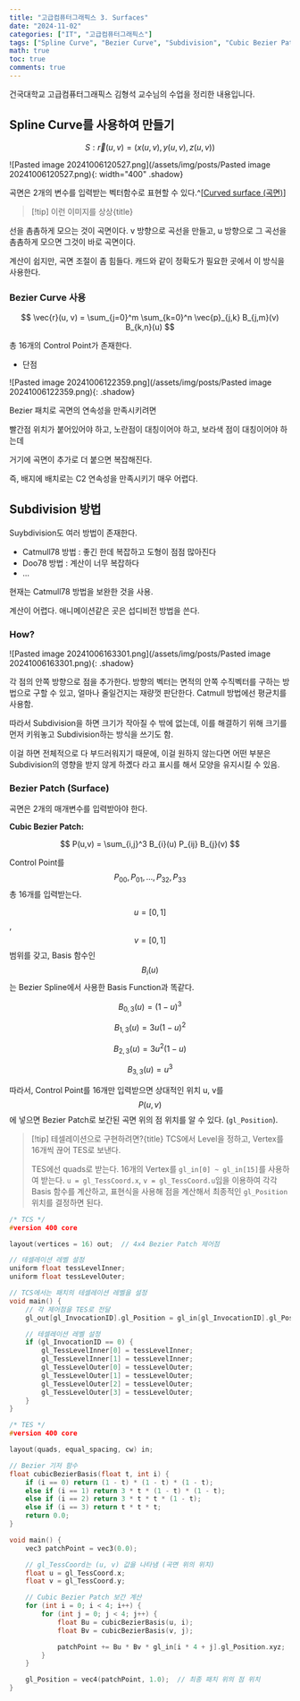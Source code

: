```yaml
---
title: "고급컴퓨터그래픽스 3. Surfaces"
date: "2024-11-02"
categories: ["IT", "고급컴퓨터그래픽스"]
tags: ["Spline Curve", "Bezier Curve", "Subdivision", "Cubic Bezier Patch", "Control Point", "테셀레이션", "곡면", "컴퓨터 그래픽스"]
math: true
toc: true
comments: true
---
```


건국대학교 고급컴퓨터그래픽스 김형석 교수님의 수업을 정리한 내용입니다.

## Spline Curve를 사용하여 만들기

$$
S: \vec{r}(u,v) = (x(u,v), y(u,v), z(u,v))
$$


![Pasted image 20241006120527.png](/assets/img/posts/Pasted image 20241006120527.png){: width="400" .shadow}

곡면은 2개의 변수를 입력받는 벡터함수로 표현할 수 있다.^[[Curved surface (곡면)](https://qlsjtmek2.github.io/posts/Curved-surface-%EA%B3%A1%EB%A9%B4/)]

> [!tip] 이런 이미지를 상상{title}
> 
선을 촘촘하게 모으는 것이 곡면이다.
v 방향으로 곡선을 만들고, u 방향으로 그 곡선을 촘촘하게 모으면 그것이 바로 곡면이다.


계산이 쉽지만, 곡면 조절이 좀 힘들다.
캐드와 같이 정확도가 필요한 곳에서 이 방식을 사용한다.

### Bezier Curve 사용

$$
\vec{r}(u, v) = \sum_{j=0}^m \sum_{k=0}^n \vec{p}_{j,k} B_{j,m}(v) B_{k,n}(u)
$$


총 16개의 Control Point가 존재한다.


- 단점

![Pasted image 20241006122359.png](/assets/img/posts/Pasted image 20241006122359.png){: .shadow}

Bezier 패치로 곡면의 연속성을 만족시키려면

빨간점 위치가 붙어있어야 하고, 노란점이 대칭이어야 하고, 보라색 점이 대칭이어야 하는데

거기에 곡면이 추가로 더 붙으면 복잡해진다.

즉, 배지에 배치로는 C2 연속성을 만족시키기 매우 어렵다.

## Subdivision 방법

Suybdivision도 여러 방법이 존재한다.
- Catmull78 방법 : 좋긴 한데 복잡하고 도형이 점점 많아진다
- Doo78 방법 : 계산이 너무 복잡하다
- ...

현재는 Catmull78 방법을 보완한 것을 사용.

계산이 어렵다.
애니메이션같은 곳은 섭디비전 방법을 쓴다.

### How?

![Pasted image 20241006163301.png](/assets/img/posts/Pasted image 20241006163301.png){: .shadow}

각 점의 안쪽 방향으로 점을 추가한다.
방향의 벡터는 면적의 안쪽 수직벡터를 구하는 방법으로 구할 수 있고,
얼마나 줄일건지는 재량껏 판단한다. Catmull 방법에선 평균치를 사용함.

따라서 Subdivision을 하면 크기가 작아질 수 밖에 없는데,
이를 해결하기 위해 크기를 먼저 키워놓고 Subdivision하는 방식을 쓰기도 함.

이걸 하면 전체적으로 다 부드러워지기 때문에, 이걸 원하지 않는다면
어떤 부분은 Subdivision의 영향을 받지 않게 하곘다 라고 표시를 해서 모양을 유지시킬 수 있음.

### Bezier Patch (Surface)

곡면은 2개의 매개변수를 입력받아야 한다.

**Cubic Bezier Patch:**

$$
P(u,v) = \sum_{i,j}^3 B_{i}(u) P_{ij} B_{j}(v)
$$

Control Point를 $$P_{00}, P_{01}, \dots, P_{32}, P_{33}$$ 총 16개를 입력받는다.

$$u = [0, 1]$$, $$v = [0, 1]$$ 범위를 갖고, Basis 함수인 $$B_{i}(u)$$는 Bezier Spline에서 사용한 Basis Function과 똑같다.


$$
B_{0,3}(u) = (1-u)^3
$$


$$
B_{1,3}(u) = 3u(1-u)^2
$$


$$
B_{2,3}(u) = 3u^2(1-u)
$$


$$
B_{3,3}(u) = u^3
$$


따라서, Control Point를 16개만 입력받으면 상대적인 위치 u, v를 $$P(u,v)$$에 넣으면 Bezier Patch로 보간된 곡면 위의 점 위치를 알 수 있다. (`gl_Position`).

> [!tip] 테셀레이션으로 구현하려면?{title}
> TCS에서 Level을 정하고, Vertex를 16개씩 끊어 TES로 보낸다.
> 
> TES에선 quads로 받는다. 16개의 Vertex를 `gl_in[0] ~ gl_in[15]`를 사용하여 받는다.
> `u = gl_TessCoord.x`, `v = gl_TessCoord.u`임을 이용하여 각각 Basis 함수를 계산하고, 
> 표현식을 사용해 점을 계산해서 최종적인 `gl_Position` 위치를 결정하면 된다.

```c
/* TCS */
#version 400 core

layout(vertices = 16) out;  // 4x4 Bezier Patch 제어점

// 테셀레이션 레벨 설정
uniform float tessLevelInner;
uniform float tessLevelOuter;

// TCS에서는 패치의 테셀레이션 레벨을 설정
void main() {
    // 각 제어점을 TES로 전달
    gl_out[gl_InvocationID].gl_Position = gl_in[gl_InvocationID].gl_Position;

    // 테셀레이션 레벨 설정
    if (gl_InvocationID == 0) {
        gl_TessLevelInner[0] = tessLevelInner;
        gl_TessLevelInner[1] = tessLevelInner;
        gl_TessLevelOuter[0] = tessLevelOuter;
        gl_TessLevelOuter[1] = tessLevelOuter;
        gl_TessLevelOuter[2] = tessLevelOuter;
        gl_TessLevelOuter[3] = tessLevelOuter;
    }
}

/* TES */
#version 400 core

layout(quads, equal_spacing, cw) in;

// Bezier 기저 함수
float cubicBezierBasis(float t, int i) {
    if (i == 0) return (1 - t) * (1 - t) * (1 - t);
    else if (i == 1) return 3 * t * (1 - t) * (1 - t);
    else if (i == 2) return 3 * t * t * (1 - t);
    else if (i == 3) return t * t * t;
    return 0.0;
}

void main() {
    vec3 patchPoint = vec3(0.0);

    // gl_TessCoord는 (u, v) 값을 나타냄 (곡면 위의 위치)
    float u = gl_TessCoord.x;
    float v = gl_TessCoord.y;

    // Cubic Bezier Patch 보간 계산
    for (int i = 0; i < 4; i++) {
        for (int j = 0; j < 4; j++) {
            float Bu = cubicBezierBasis(u, i);
            float Bv = cubicBezierBasis(v, j);

            patchPoint += Bu * Bv * gl_in[i * 4 + j].gl_Position.xyz;
        }
    }

    gl_Position = vec4(patchPoint, 1.0);  // 최종 패치 위의 점 위치
}
```